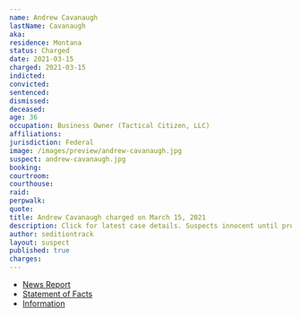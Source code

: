 ```yaml
---
name: Andrew Cavanaugh
lastName: Cavanaugh
aka:
residence: Montana
status: Charged
date: 2021-03-15
charged: 2021-03-15
indicted:
convicted: 
sentenced: 
dismissed: 
deceased:
age: 36
occupation: Business Owner (Tactical Citizen, LLC)
affiliations:
jurisdiction: Federal
image: /images/preview/andrew-cavanaugh.jpg
suspect: andrew-cavanaugh.jpg
booking:
courtroom:
courthouse:
raid:
perpwalk:
quote:
title: Andrew Cavanaugh charged on March 15, 2021
description: Click for latest case details. Suspects innocent until proven guilty.
author: seditiontrack
layout: suspect
published: true
charges:
---
```

- [News Report](https://www.kbzk.com/news/crime-courts/bozeman-man-facing-charges-for-alleged-offenses-at-us-capitol-on-jan-6)
- [Statement of Facts](https://www.justice.gov/usao-dc/case-multi-defendant/file/1378536/download)
- [Information](https://www.justice.gov/usao-dc/case-multi-defendant/file/1397111/download)
